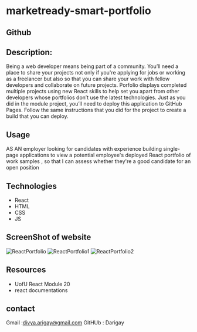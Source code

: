 # marketready-smart-portfolio

## Github


## Description:
Being a web developer means being part of a community. You’ll need a place to share your projects not only if you're applying for jobs or working as a freelancer but also so that you can share your work with fellow developers and collaborate on future projects.
Porfolio displays completed multiple projects using new React skills to help set you apart from other developers whose portfolios don’t use the latest technologies.
Just as you did in the module project, you’ll need to deploy this application to GitHub Pages. Follow the same instructions that you did for the project to create a build that you can deploy.

## Usage
AS AN employer looking for candidates with experience building single-page applications to view a potential employee's deployed React portfolio of work samples , so that I can assess whether they're a good candidate for an open position

## Technologies
- React
- HTML
- CSS
- JS

## ScreenShot of website
![ReactPortfolio](https://user-images.githubusercontent.com/94805706/170384237-d492fc7d-3106-430a-9c9b-d1da7d85f007.png)
![ReactPortfolio1](https://user-images.githubusercontent.com/94805706/170384241-0f6a633e-6a9a-4369-9062-c19dc6992430.png)
![ReactPortfolio2](https://user-images.githubusercontent.com/94805706/170384242-6f6883bf-8fb7-424e-9dd5-1bab74562808.png)

## Resources
- UofU React Module 20
- react documentations

## contact
Gmail :divya.arigay@gmail.com
GitHUb : Darigay

